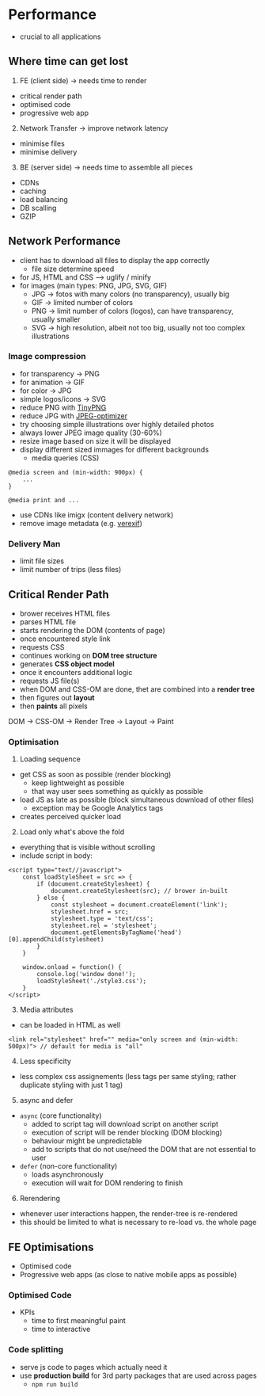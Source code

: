 # Performance

- crucial to all applications

## Where time can get lost

1. FE (client side) -> needs time to render

- critical render path
- optimised code
- progressive web app

2. Network Transfer -> improve network latency

- minimise files
- minimise delivery

3. BE (server side) -> needs time to assemble all pieces

- CDNs
- caching
- load balancing
- DB scalling
- GZIP

## Network Performance

- client has to download all files to display the app correctly
  - file size determine speed
- for JS, HTML and CSS --> uglify / minify
- for images (main types: PNG, JPG, SVG, GIF)
  - JPG -> fotos with many colors (no transparency), usually big
  - GIF -> limited number of colors
  - PNG -> limit number of colors (logos), can have transparency, usually smaller
  - SVG -> high resolution, albeit not too big, usually not too complex illustrations

### Image compression

- for transparency -> PNG
- for animation -> GIF
- for color -> JPG
- simple logos/icons -> SVG
- reduce PNG with [TinyPNG](https://tinypng.com/)
- reduce JPG with [JPEG-optimizer](https://jpeg-optimizer.com/)
- try choosing simple illustrations over highly detailed photos
- always lower JPEG image quality (30-60%)
- resize image based on size it will be displayed
- display different sized immages for different backgrounds
  - media queries (CSS)

```
@media screen and (min-width: 900px) {
    ...
}

@media print and ...
```

- use CDNs like imigx (content delivery network)
- remove image metadata (e.g. [verexif](https://www.verexif.com/en/))

### Delivery Man

- limit file sizes
- limit number of trips (less files)

## Critical Render Path

- brower receives HTML files
- parses HTML file
- starts rendering the DOM (contents of page)
- once encountered style link
- requests CSS
- continues working on **DOM tree structure**
- generates **CSS object model**
- once it encounters additional logic
- requests JS file(s)
- when DOM and CSS-OM are done, thet are combined into a **render tree**
- then figures out **layout**
- then **paints** all pixels

DOM -> CSS-OM -> Render Tree -> Layout -> Paint

### Optimisation

1. Loading sequence

- get CSS as soon as possible (render blocking)
  - keep lightweight as possible
  - that way user sees something as quickly as possible
- load JS as late as possible (block simultaneous download of other files)
  - exception may be Google Analytics tags
- creates perceived quicker load

2. Load only what's above the fold

- everything that is visible without scrolling
- include script in body:

```
<script type="text//javascript">
    const loadStyleSheet = src => {
        if (document.createStylesheet) {
            document.createStylesheet(src); // brower in-built
        } else {
            const stylesheet = document.createElement('link');
            stylesheet.href = src;
            stylesheet.type = 'text/css';
            stylesheet.rel = 'stylesheet';
            document.getElementsByTagName('head')[0].appendChild(stylesheet)
        }
    }

    window.onload = function() {
        console.log('window done!');
        loadStyleSheet('./style3.css');
    }
</script>
```

3. Media attributes

- can be loaded in HTML as well

```
<link rel="stylesheet" href="" media="only screen and (min-width: 500px)"> // default for media is "all"
```

4. Less specificity

- less complex css assignements (less tags per same styling; rather duplicate styling with just 1 tag)

5. async and defer

- `async` (core functionality)
  - added to script tag will download script on another script
  - execution of script will be render blocking (DOM blocking)
  - behaviour might be unpredictable
  - add to scripts that do not use/need the DOM that are not essential to user
- `defer` (non-core functionality)
  - loads asynchronously
  - execution will wait for DOM rendering to finish

6. Rerendering

- whenever user interactions happen, the render-tree is re-rendered
- this should be limited to what is necessary to re-load vs. the whole page

## FE Optimisations

- Optimised code
- Progressive web apps (as close to native mobile apps as possible)

### Optimised Code

- KPIs
  - time to first meaningful paint
  - time to interactive

### Code splitting

- serve js code to pages which actually need it
- use **production build** for 3rd party packages that are used across pages
  - `npm run build`
